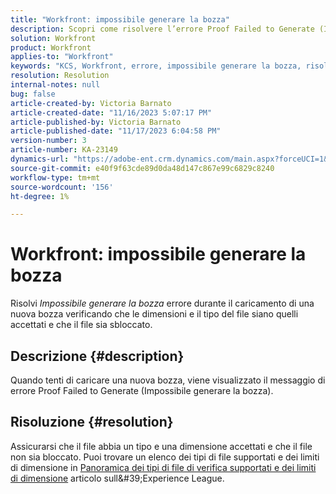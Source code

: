 ```yaml
---
title: "Workfront: impossibile generare la bozza"
description: Scopri come risolvere l’errore Proof Failed to Generate (Impossibile generare la bozza) quando carichi una nuova bozza in Workfront.
solution: Workfront
product: Workfront
applies-to: "Workfront"
keywords: "KCS, Workfront, errore, impossibile generare la bozza, risoluzione dei problemi"
resolution: Resolution
internal-notes: null
bug: false
article-created-by: Victoria Barnato
article-created-date: "11/16/2023 5:07:17 PM"
article-published-by: Victoria Barnato
article-published-date: "11/17/2023 6:04:58 PM"
version-number: 3
article-number: KA-23149
dynamics-url: "https://adobe-ent.crm.dynamics.com/main.aspx?forceUCI=1&pagetype=entityrecord&etn=knowledgearticle&id=f3647097-a284-ee11-8179-6045bd006a22"
source-git-commit: e40f9f63cde89d0da48d147c867e99c6829c8240
workflow-type: tm+mt
source-wordcount: '156'
ht-degree: 1%

---
```


# Workfront: impossibile generare la bozza


Risolvi *Impossibile generare la bozza* errore durante il caricamento di una nuova bozza verificando che le dimensioni e il tipo del file siano quelli accettati e che il file sia sbloccato.

## Descrizione {#description}


Quando tenti di caricare una nuova bozza, viene visualizzato il messaggio di errore Proof Failed to Generate (Impossibile generare la bozza).


## Risoluzione {#resolution}


Assicurarsi che il file abbia un tipo e una dimensione accettati e che il file non sia bloccato. Puoi trovare un elenco dei tipi di file supportati e dei limiti di dimensione in [Panoramica dei tipi di file di verifica supportati e dei limiti di dimensione](https://experienceleague.adobe.com/docs/workfront/using/review-and-approve-work/proofing/proofing-overview/supported-proofing-file-types.html?lang=en#:~:text=File%20size%20limits&amp;amp;text=Files%20must%20be%20less%20than,be%20less%20than%20100%20MB.) articolo sull&#39;Experience League.


